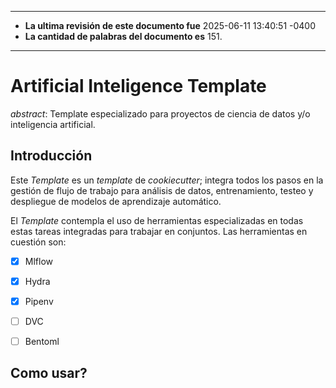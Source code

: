 
---

-   **La ultima revisión de este documento fue** 2025-06-11 13:40:51 -0400
-   **La cantidad de palabras del documento es** 151.

---


# Artificial Inteligence Template

*abstract*: Template especializado para proyectos de ciencia de datos
y/o inteligencia artificial.


## Introducción

Este *Template* es un *template* de *cookiecutter*; integra todos los pasos
en la gestión de flujo de trabajo para análisis de datos,
entrenamiento, testeo y despliegue de modelos de aprendizaje automático.

El *Template* contempla el uso de herramientas especializadas en todas
estas tareas integradas para trabajar en conjuntos. Las herramientas
en cuestión son:

-   [X] Mlflow
-   [X] Hydra
-   [X] Pipenv
-   [ ] DVC
-   [ ] Bentoml


## Como usar?


